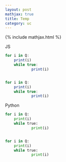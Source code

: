 ```yaml
---
layout: post
mathjax: true
title: Temp
category: uc
---
```


{% include mathjax.html %}



JS
```js
for i in Q:
	print(i)
	while true:
    		print(i)


for i in Q:
	print(i)
	while true:
    		print(i)
```

Python

```python
for i in Q:
	print(i)
	while true:
    		print(i)


for i in Q:
	print(i)
	while true:
    		print(i)
```


